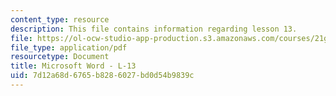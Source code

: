 ```yaml
---
content_type: resource
description: This file contains information regarding lesson 13.
file: https://ol-ocw-studio-app-production.s3.amazonaws.com/courses/21g-104-chinese-iv-regular-spring-2004/7d12a68d6765b8286027bd0d54b9839c_MIT21G_104S04_L13.pdf
file_type: application/pdf
resourcetype: Document
title: Microsoft Word - L-13
uid: 7d12a68d-6765-b828-6027-bd0d54b9839c
---
```

